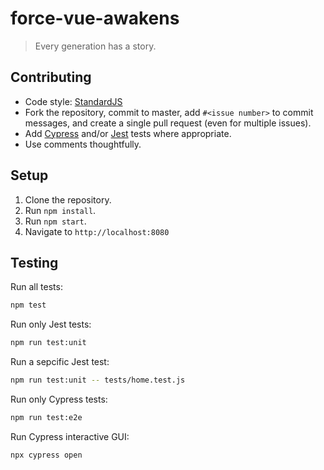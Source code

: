 # force-vue-awakens
> Every generation has a story.

## Contributing

* Code style: [StandardJS](https://standardjs.com/)
* Fork the repository, commit to master, add `#<issue number>` to commit
  messages, and create a single pull request (even for multiple issues).
* Add [Cypress](https://www.cypress.io/) and/or
  [Jest](https://facebook.github.io/jest/en/) tests where appropriate.
* Use comments thoughtfully.

## Setup

1. Clone the repository.
2. Run `npm install`.
3. Run `npm start`.
4. Navigate to `http://localhost:8080`

## Testing

Run all tests:

```sh
npm test
```

Run only Jest tests:

```sh
npm run test:unit
```

Run a sepcific Jest test:

```sh
npm run test:unit -- tests/home.test.js
```

Run only Cypress tests:

```sh
npm run test:e2e
```

Run Cypress interactive GUI:

```sh
npx cypress open
```
